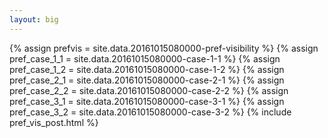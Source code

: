 ```yaml
---
layout: big
---
```

{% assign prefvis = site.data.20161015080000-pref-visibility %}
{% assign pref_case_1_1 = site.data.20161015080000-case-1-1 %}
{% assign pref_case_1_2 = site.data.20161015080000-case-1-2 %}
{% assign pref_case_2_1 = site.data.20161015080000-case-2-1 %}
{% assign pref_case_2_2 = site.data.20161015080000-case-2-2 %}
{% assign pref_case_3_1 = site.data.20161015080000-case-3-1 %}
{% assign pref_case_3_2 = site.data.20161015080000-case-3-2 %}
{% include pref_vis_post.html %}
